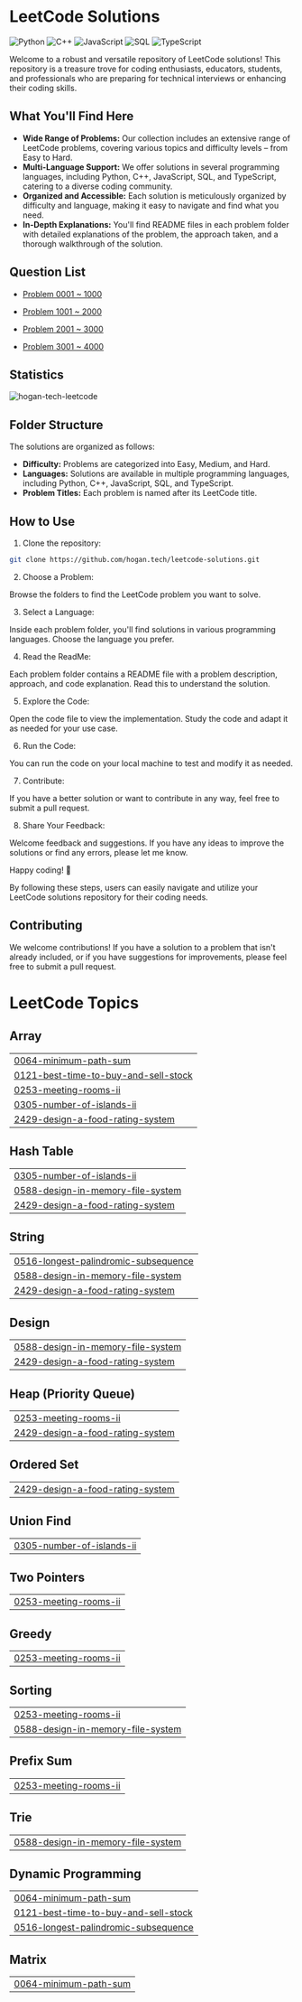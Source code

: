 # LeetCode Solutions

![Python](https://img.shields.io/badge/language-Python-blue.svg)
![C++](https://img.shields.io/badge/language-C++-orange.svg)
![JavaScript](https://img.shields.io/badge/language-JavaScript-yellow.svg)
![SQL](https://img.shields.io/badge/language-SQL-lightgrey.svg)
![TypeScript](https://img.shields.io/badge/language-TypeScript-blue.svg)

Welcome to a robust and versatile repository of LeetCode solutions! This repository is a treasure trove for coding enthusiasts, educators, students, and professionals who are preparing for technical interviews or enhancing their coding skills.

## What You'll Find Here

- **Wide Range of Problems:** Our collection includes an extensive range of LeetCode problems, covering various topics and difficulty levels – from Easy to Hard.
- **Multi-Language Support:** We offer solutions in several programming languages, including Python, C++, JavaScript, SQL, and TypeScript, catering to a diverse coding community.
- **Organized and Accessible:** Each solution is meticulously organized by difficulty and language, making it easy to navigate and find what you need.
- **In-Depth Explanations:** You'll find README files in each problem folder with detailed explanations of the problem, the approach taken, and a thorough walkthrough of the solution.

## Question List

- [Problem 0001 ~ 1000](./Question_List_0001_1000.md)

- [Problem 1001 ~ 2000](./Question_List_1001_2000.md)

- [Problem 2001 ~ 3000](./Question_List_2001_3000.md)

- [Problem 3001 ~ 4000](./Question_List_3001_4000.md)

## Statistics

<img src="https://leetcard.jacoblin.cool/hogantech" alt="hogan-tech-leetcode" />

## Folder Structure

The solutions are organized as follows:

- **Difficulty:** Problems are categorized into Easy, Medium, and Hard.
- **Languages:** Solutions are available in multiple programming languages, including Python, C++, JavaScript, SQL, and TypeScript.
- **Problem Titles:** Each problem is named after its LeetCode title.

## How to Use

1. Clone the repository:

```bash
git clone https://github.com/hogan.tech/leetcode-solutions.git
```

2. Choose a Problem:

Browse the folders to find the LeetCode problem you want to solve.

3. Select a Language:

Inside each problem folder, you'll find solutions in various programming languages. Choose the language you prefer.

4. Read the ReadMe:

Each problem folder contains a README file with a problem description, approach, and code explanation. Read this to understand the solution.

5. Explore the Code:

Open the code file to view the implementation. Study the code and adapt it as needed for your use case.

6. Run the Code:

You can run the code on your local machine to test and modify it as needed.

7. Contribute:

If you have a better solution or want to contribute in any way, feel free to submit a pull request.

8. Share Your Feedback:

Welcome feedback and suggestions. If you have any ideas to improve the solutions or find any errors, please let me know.

Happy coding! 🚀

By following these steps, users can easily navigate and utilize your LeetCode solutions repository for their coding needs.

## Contributing

We welcome contributions! If you have a solution to a problem that isn't already included, or if you have suggestions for improvements, please feel free to submit a pull request.


<!---LeetCode Topics Start-->
# LeetCode Topics
## Array
|  |
| ------- |
| [0064-minimum-path-sum](https://github.com/hogan-tech/leetcode-solution/tree/master/0064-minimum-path-sum) |
| [0121-best-time-to-buy-and-sell-stock](https://github.com/hogan-tech/leetcode-solution/tree/master/0121-best-time-to-buy-and-sell-stock) |
| [0253-meeting-rooms-ii](https://github.com/hogan-tech/leetcode-solution/tree/master/0253-meeting-rooms-ii) |
| [0305-number-of-islands-ii](https://github.com/hogan-tech/leetcode-solution/tree/master/0305-number-of-islands-ii) |
| [2429-design-a-food-rating-system](https://github.com/hogan-tech/leetcode-solution/tree/master/2429-design-a-food-rating-system) |
## Hash Table
|  |
| ------- |
| [0305-number-of-islands-ii](https://github.com/hogan-tech/leetcode-solution/tree/master/0305-number-of-islands-ii) |
| [0588-design-in-memory-file-system](https://github.com/hogan-tech/leetcode-solution/tree/master/0588-design-in-memory-file-system) |
| [2429-design-a-food-rating-system](https://github.com/hogan-tech/leetcode-solution/tree/master/2429-design-a-food-rating-system) |
## String
|  |
| ------- |
| [0516-longest-palindromic-subsequence](https://github.com/hogan-tech/leetcode-solution/tree/master/0516-longest-palindromic-subsequence) |
| [0588-design-in-memory-file-system](https://github.com/hogan-tech/leetcode-solution/tree/master/0588-design-in-memory-file-system) |
| [2429-design-a-food-rating-system](https://github.com/hogan-tech/leetcode-solution/tree/master/2429-design-a-food-rating-system) |
## Design
|  |
| ------- |
| [0588-design-in-memory-file-system](https://github.com/hogan-tech/leetcode-solution/tree/master/0588-design-in-memory-file-system) |
| [2429-design-a-food-rating-system](https://github.com/hogan-tech/leetcode-solution/tree/master/2429-design-a-food-rating-system) |
## Heap (Priority Queue)
|  |
| ------- |
| [0253-meeting-rooms-ii](https://github.com/hogan-tech/leetcode-solution/tree/master/0253-meeting-rooms-ii) |
| [2429-design-a-food-rating-system](https://github.com/hogan-tech/leetcode-solution/tree/master/2429-design-a-food-rating-system) |
## Ordered Set
|  |
| ------- |
| [2429-design-a-food-rating-system](https://github.com/hogan-tech/leetcode-solution/tree/master/2429-design-a-food-rating-system) |
## Union Find
|  |
| ------- |
| [0305-number-of-islands-ii](https://github.com/hogan-tech/leetcode-solution/tree/master/0305-number-of-islands-ii) |
## Two Pointers
|  |
| ------- |
| [0253-meeting-rooms-ii](https://github.com/hogan-tech/leetcode-solution/tree/master/0253-meeting-rooms-ii) |
## Greedy
|  |
| ------- |
| [0253-meeting-rooms-ii](https://github.com/hogan-tech/leetcode-solution/tree/master/0253-meeting-rooms-ii) |
## Sorting
|  |
| ------- |
| [0253-meeting-rooms-ii](https://github.com/hogan-tech/leetcode-solution/tree/master/0253-meeting-rooms-ii) |
| [0588-design-in-memory-file-system](https://github.com/hogan-tech/leetcode-solution/tree/master/0588-design-in-memory-file-system) |
## Prefix Sum
|  |
| ------- |
| [0253-meeting-rooms-ii](https://github.com/hogan-tech/leetcode-solution/tree/master/0253-meeting-rooms-ii) |
## Trie
|  |
| ------- |
| [0588-design-in-memory-file-system](https://github.com/hogan-tech/leetcode-solution/tree/master/0588-design-in-memory-file-system) |
## Dynamic Programming
|  |
| ------- |
| [0064-minimum-path-sum](https://github.com/hogan-tech/leetcode-solution/tree/master/0064-minimum-path-sum) |
| [0121-best-time-to-buy-and-sell-stock](https://github.com/hogan-tech/leetcode-solution/tree/master/0121-best-time-to-buy-and-sell-stock) |
| [0516-longest-palindromic-subsequence](https://github.com/hogan-tech/leetcode-solution/tree/master/0516-longest-palindromic-subsequence) |
## Matrix
|  |
| ------- |
| [0064-minimum-path-sum](https://github.com/hogan-tech/leetcode-solution/tree/master/0064-minimum-path-sum) |
<!---LeetCode Topics End-->